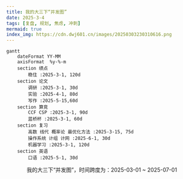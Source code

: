 ```yaml
---
title: 我的大三下“并发图”
date: 2025-3-4
tags: [复盘, 规划, 焦虑, 冲刺]
mermaid: true
index_img: https://cdn.dwj601.cn/images/20250303230310616.png
---
```


```mermaid
gantt
    dateFormat YY-MM
    axisFormat  %y-%-m
    section 绩点
        稳住 :2025-3-1, 120d
    section 论文
        调研 :2025-3-1, 30d
        实验 :2025-4-1, 80d
        写作 :2025-5-15,60d
    section 算竞
        CCF CSP :2025-3-1, 90d
        蓝桥杯 :2025-3-1, 60d
    section 复习
        高数 线代 概率论 最优化方法 :2025-3-15, 75d
        操作系统 计组 计网 :2025-6-1, 30d
        机器学习 :2025-3-1, 120d
    section 英语
        口语 :2025-5-1, 30d
```

<center>我的大三下“并发图”，时间跨度为：2025-03-01 ~ 2025-07-01</center>
